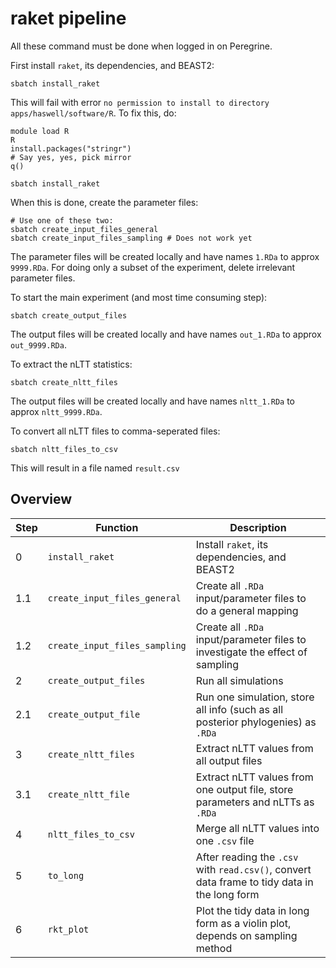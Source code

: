 # raket pipeline

All these command must be done when logged in on Peregrine.

First install `raket`, its dependencies, and BEAST2:

```
sbatch install_raket
```

This will fail with error `no permission to install to directory apps/haswell/software/R`.
To fix this, do:

```
module load R
R
install.packages("stringr")
# Say yes, yes, pick mirror
q()
```

```
sbatch install_raket
```

When this is done, create the parameter files:

```
# Use one of these two:
sbatch create_input_files_general
sbatch create_input_files_sampling # Does not work yet
```

The parameter files will be created locally and have names `1.RDa` to approx `9999.RDa`.
For doing only a subset of the experiment, delete irrelevant parameter files.

To start the main experiment (and most time consuming step):

```
sbatch create_output_files
```

The output files will be created locally and have names `out_1.RDa` to approx `out_9999.RDa`.

To extract the nLTT statistics:

```
sbatch create_nltt_files
```

The output files will be created locally and have names `nltt_1.RDa` to approx `nltt_9999.RDa`.

To convert all nLTT files to comma-seperated files:

```
sbatch nltt_files_to_csv
```

This will result in a file named `result.csv`



## Overview

Step|Function|Description
---|---|---
0|`install_raket`|Install `raket`, its dependencies, and BEAST2
1.1|`create_input_files_general`|Create all `.RDa` input/parameter files to do a general mapping
1.2|`create_input_files_sampling`|Create all `.RDa` input/parameter files to investigate the effect of sampling
2|`create_output_files`|Run all simulations
2.1|`create_output_file`|Run one simulation, store all info (such as all posterior phylogenies) as `.RDa`
3|`create_nltt_files`|Extract nLTT values from all output files
3.1|`create_nltt_file`|Extract nLTT values from one output file, store parameters and nLTTs as `.RDa`
4|`nltt_files_to_csv`|Merge all nLTT values into one `.csv` file
5|`to_long`|After reading the `.csv` with `read.csv()`, convert data frame to tidy data in the long form
6|`rkt_plot`|Plot the tidy data in long form as a violin plot, depends on sampling method


